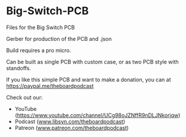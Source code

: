 # Big-Switch-PCB
Files for the Big Switch PCB


Gerber for production of the PCB and .json


Build requires a pro micro.


Can be built as single PCB with custom case, or as two PCB style with standoffs.

If you like this simple PCB and want to make a donation, you can at https://paypal.me/theboardpodcast 

Check out our:

* YouTube (https://www.youtube.com/channel/UCg98oJZNffR9nDLJNkorjqw)
* Podcast (www.libsyn.com/theboardpodcast) 
* Patreon (www.patreon.com/theboardpodcast) 
